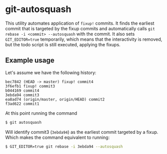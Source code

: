 # git-autosquash

This utility automates application of `fixup!` commits. It finds the
earliest commit that is targeted by the fixup commits and
automatically calls `git rebase -i <commit> --autosquash` with the
commit. It also sets `GIT_EDITOR=true` temporarily, which means that
the interactivity is removed, but the todo script is still executed,
applying the fixups.

## Example usage

Let's assume we have the following history:
 
```log
bec7842 (HEAD -> master) fixup! commit4
3f6efb1 fixup! commit3
b044169 commit4
3ebda94 commit3
ea8ad74 (origin/master, origin/HEAD) commit2
f3ad622 commit1
```

At this point running the command

```sh
$ git autosquash
```

Will identify commit3 (`3ebda94`) as the earliest commit targeted by
a fixup. Which makes the command equivalent to running:

```sh
$ GIT_EDITOR=true git rebase -i 3ebda94 --autosquash
```
